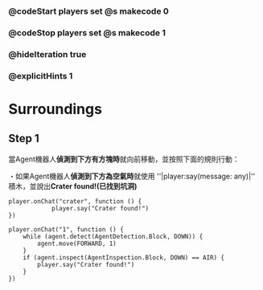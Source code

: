### @codeStart players set @s makecode 0
### @codeStop players set @s makecode 1

### @hideIteration true 
### @explicitHints 1


# Surroundings 

## Step 1
當Agent機器人**偵測到下方有方塊時**就向前移動，並按照下面的規則行動：

・如果Agent機器人**偵測到下方為空氣時**就使用 ''|player:say(message: any)|'' 積木，並說出**Crater found!(已找到坑洞)**

```template
player.onChat("crater", function () {
            player.say("Crater found!")
})
```
```ghost
player.onChat("1", function () {
    while (agent.detect(AgentDetection.Block, DOWN)) {
        agent.move(FORWARD, 1)
    }
    if (agent.inspect(AgentInspection.Block, DOWN) == AIR) {
        player.say("Crater found!")
    }
})
```